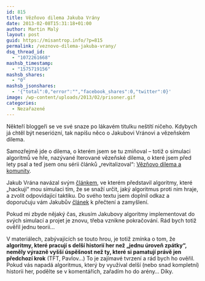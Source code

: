 ```yaml
---
id: 815
title: Vězňovo dilema Jakuba Vrány
date: 2013-02-08T15:31:18+01:00
author: Martin Malý
layout: post
guid: https://misantrop.info/?p=815
permalink: /veznovo-dilema-jakuba-vrany/
dsq_thread_id:
  - "1072261668"
mashsb_timestamp:
  - "1575719156"
mashsb_shares:
  - "0"
mashsb_jsonshares:
  - '{"total":0,"error":"","facebook_shares":0,"twitter":0}'
image: /wp-content/uploads/2013/02/prisoner.gif
categories:
  - Nezařazené
---
```

Někteří bloggeři se ve své snaze po lákavém titulku neštítí ničeho. Kdybych já chtěl být neseriózní, tak napíšu něco o Jakubovi Vránovi a vězeňském dilema.

<!--more-->

Samozřejmě jde o dilema, o kterém jsem se tu zmiňoval &#8211; totiž o simulaci algoritmů ve hře, nazývané Iterované vězeňské dilema, o které jsem před lety psal a teď jsem onu sérii článků &#8222;revitalizoval&#8220;: [Vězňovo dilema a komunity](https://misantrop.info/veznovo-dilema-a-komunity/).

Jakub Vrána navázal svým [článkem](https://php.vrana.cz/veznovo-dilema.php), ve kterém představil algoritmy, které &#8222;hackují&#8220; mou simulaci tím, že se snaží určit, jaký algoritmus proti nim hraje, a zvolit odpovídající taktiku. Do svého textu jsem doplnil odkaz a doporučuju vám Jakubův [článek](https://php.vrana.cz/veznovo-dilema.php) k přečtení a zamyšlení.

Pokud mi zbyde nějaký čas, zkusím Jakubovy algoritmy implementovat do svých simulací a projet je znovu, třeba vznikne pokračování. Rád bych totiž ověřil jednu teorii&#8230;

V materiálech, zabývajících se touto hrou, je totiž zmínka o tom, že **algoritmy, které pracují s delší historií her než &#8222;jednu úroveň zpátky&#8220;, neměly výrazně vyšší úspěšnost než ty, které si pamatují právě jen předchozí krok** (TFT, Pavlov&#8230;) To je zajímavé tvrzení a rád bych ho ověřil. Pokud vás napadá algoritmus, který by využíval delší (nebo snad kompletní) historii her, podělte se v komentářích, zařadím ho do arény&#8230; Díky.